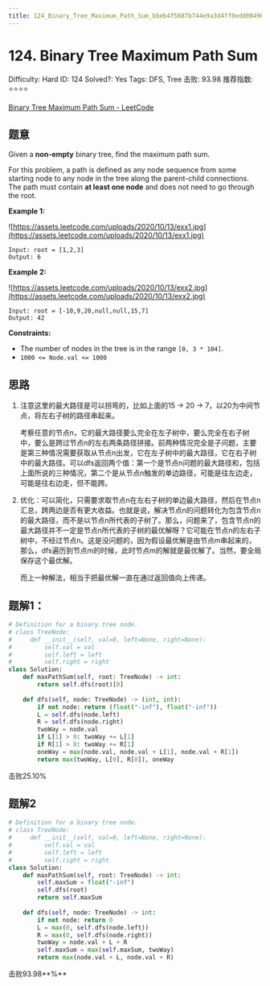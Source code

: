 ```yaml
---
title: 124_Binary_Tree_Maximum_Path_Sum_bbeb4f5087b744e9a3d4ff0edd004965
---
```


# 124. Binary Tree Maximum Path Sum

Difficulty: Hard
ID: 124
Solved?: Yes
Tags: DFS, Tree
击败: 93.98
推荐指数: ⭐⭐⭐⭐

[Binary Tree Maximum Path Sum - LeetCode](https://leetcode.com/problems/binary-tree-maximum-path-sum/)

## 题意

Given a **non-empty** binary tree, find the maximum path sum.

For this problem, a path is defined as any node sequence from some starting node to any node in the tree along the parent-child connections. The path must contain **at least one node** and does not need to go through the root.

**Example 1:**

![https://assets.leetcode.com/uploads/2020/10/13/exx1.jpg](https://assets.leetcode.com/uploads/2020/10/13/exx1.jpg)

```
Input: root = [1,2,3]
Output: 6

```

**Example 2:**

![https://assets.leetcode.com/uploads/2020/10/13/exx2.jpg](https://assets.leetcode.com/uploads/2020/10/13/exx2.jpg)

```
Input: root = [-10,9,20,null,null,15,7]
Output: 42

```

**Constraints:**

- The number of nodes in the tree is in the range `[0, 3 * 104]`.
- `1000 <= Node.val <= 1000`

## 思路

1. 注意这里的最大路径是可以拐弯的，比如上面的15 → 20 → 7，以20为中间节点，将左右子树的路径串起来。
    
    考察任意的节点n，它的最大路径要么完全在左子树中，要么完全在右子树中，要么是跨过节点n的左右两条路径拼接。前两种情况完全是子问题，主要是第三种情况需要获取从节点n出发，它在左子树中的最大路径，它在右子树中的最大路径。可以dfs返回两个值：第一个是节点n问题的最大路径和，包括上面所说的三种情况，第二个是从节点n触发的单边路径，可能是往左边走，可能是往右边走，但不能跨。
    
2. 优化：可以简化，只需要求取节点n在左右子树的单边最大路径，然后在节点n汇总，跨两边是否有更大收益。也就是说，解决节点n的问题转化为包含节点n的最大路径，而不是以节点n所代表的子树了。那么，问题来了，包含节点n的最大路径并不一定是节点n所代表的子树的最优解呀？它可能在节点n的左右子树中，不经过节点n。这是没问题的，因为假设最优解是由节点m串起来的，那么，dfs遍历到节点m的时候，此时节点m的解就是最优解了。当然，要全局保存这个最优解。
    
    而上一种解法，相当于把最优解一直在通过返回值向上传递。
    

## 题解1：

```python
# Definition for a binary tree node.
# class TreeNode:
#     def __init__(self, val=0, left=None, right=None):
#         self.val = val
#         self.left = left
#         self.right = right
class Solution:
    def maxPathSum(self, root: TreeNode) -> int:
        return self.dfs(root)[0]
    
    def dfs(self, node: TreeNode) -> (int, int):
        if not node: return (float("-inf"), float("-inf"))
        L = self.dfs(node.left)
        R = self.dfs(node.right)
        twoWay = node.val
        if L[1] > 0: twoWay += L[1]
        if R[1] > 0: twoWay += R[1]
        oneWay = max(node.val, node.val + L[1], node.val + R[1])
        return max(twoWay, L[0], R[0]), oneWay
```

击败25.10%

## 题解2

```python
# Definition for a binary tree node.
# class TreeNode:
#     def __init__(self, val=0, left=None, right=None):
#         self.val = val
#         self.left = left
#         self.right = right
class Solution:
    def maxPathSum(self, root: TreeNode) -> int:
        self.maxSum = float("-inf")
        self.dfs(root)
        return self.maxSum
    
    def dfs(self, node: TreeNode) -> int:
        if not node: return 0
        L = max(0, self.dfs(node.left))
        R = max(0, self.dfs(node.right))
        twoWay = node.val + L + R
        self.maxSum = max(self.maxSum, twoWay)
        return max(node.val + L, node.val + R)
```

击败93.98**%**